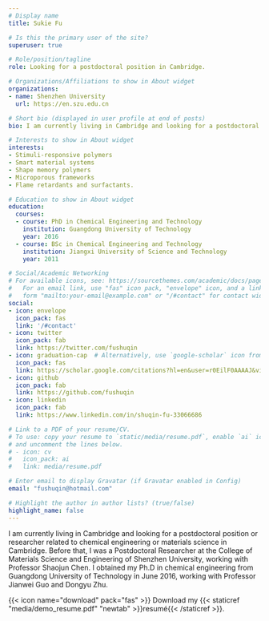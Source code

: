 ```yaml
---
# Display name
title: Sukie Fu

# Is this the primary user of the site?
superuser: true

# Role/position/tagline
role: Looking for a postdoctoral position in Cambridge.

# Organizations/Affiliations to show in About widget
organizations:
- name: Shenzhen University
  url: https://en.szu.edu.cn

# Short bio (displayed in user profile at end of posts)
bio: I am currently living in Cambridge and looking for a postdoctoral position in Cambridge. Before that, I was a Postdoctoral Researcher at Shenzhen University.

# Interests to show in About widget
interests:
- Stimuli-responsive polymers
- Smart material systems
- Shape memory polymers
- Microporous frameworks
- Flame retardants and surfactants.

# Education to show in About widget
education:
  courses:
  - course: PhD in Chemical Engineering and Technology
    institution: Guangdong University of Technology
    year: 2016
  - course: BSc in Chemical Engineering and Technology
    institution: Jiangxi University of Science and Technology
    year: 2011

# Social/Academic Networking
# For available icons, see: https://sourcethemes.com/academic/docs/page-builder/#icons
#   For an email link, use "fas" icon pack, "envelope" icon, and a link in the
#   form "mailto:your-email@example.com" or "/#contact" for contact widget.
social:
- icon: envelope
  icon_pack: fas
  link: '/#contact'
- icon: twitter
  icon_pack: fab
  link: https://twitter.com/fushuqin
- icon: graduation-cap  # Alternatively, use `google-scholar` icon from `ai` icon pack
  icon_pack: fas
  link: https://scholar.google.com/citations?hl=en&user=r0EilF0AAAAJ&view_op=list_works
- icon: github
  icon_pack: fab
  link: https://github.com/fushuqin
- icon: linkedin
  icon_pack: fab
  link: https://www.linkedin.com/in/shuqin-fu-33066686

# Link to a PDF of your resume/CV.
# To use: copy your resume to `static/media/resume.pdf`, enable `ai` icons in `params.toml`, 
# and uncomment the lines below.
# - icon: cv
#   icon_pack: ai
#   link: media/resume.pdf

# Enter email to display Gravatar (if Gravatar enabled in Config)
email: "fushuqin@hotmail.com"

# Highlight the author in author lists? (true/false)
highlight_name: false
---
```


I am currently living in Cambridge and looking for a postdoctoral position or researcher related to chemical engineering or materials science in Cambridge. Before that, I was a Postdoctoral Researcher at the College of Materials Science and Engineering of Shenzhen University, working with Professor Shaojun Chen. I obtained my Ph.D in chemical engineering from Guangdong University of Technology in June 2016, working with Professor Jianwei Guo and Dongyu Zhu.

{{< icon name="download" pack="fas" >}} Download my {{< staticref "media/demo_resume.pdf" "newtab" >}}resumé{{< /staticref >}}.
